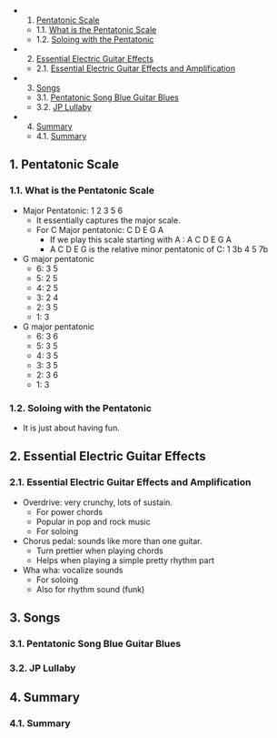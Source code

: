 <!-- vscode-markdown-toc -->
* 1. [Pentatonic Scale](#PentatonicScale)
	* 1.1. [What is the Pentatonic Scale](#WhatisthePentatonicScale)
	* 1.2. [Soloing with the Pentatonic](#SoloingwiththePentatonic)
* 2. [Essential Electric Guitar Effects](#EssentialElectricGuitarEffects)
	* 2.1. [Essential Electric Guitar Effects and Amplification](#EssentialElectricGuitarEffectsandAmplification)
* 3. [Songs](#Songs)
	* 3.1. [Pentatonic Song Blue Guitar Blues](#PentatonicSongBlueGuitarBlues)
	* 3.2. [JP Lullaby](#JPLullaby)
* 4. [Summary](#Summary)
	* 4.1. [Summary](#Summary-1)

<!-- vscode-markdown-toc-config
	numbering=true
	autoSave=true
	/vscode-markdown-toc-config -->
<!-- /vscode-markdown-toc -->

##  1. <a name='PentatonicScale'></a>Pentatonic Scale

###  1.1. <a name='WhatisthePentatonicScale'></a>What is the Pentatonic Scale
- Major Pentatonic: 1 2 3 5 6
  - It essentially captures the major scale.
  - For C Major pentatonic: C D E G A
    - If we play this scale starting with A : A C D E G A
    - A C D E G is the relative minor pentatonic of C:  1 3b 4 5 7b
- G major pentatonic
  - 6: 3 5
  - 5: 2 5
  - 4: 2 5
  - 3: 2 4
  - 2: 3 5 
  - 1: 3
- G major pentatonic
  - 6: 3 6
  - 5: 3 5
  - 4: 3 5
  - 3: 3 5
  - 2: 3 6 
  - 1: 3


###  1.2. <a name='SoloingwiththePentatonic'></a>Soloing with the Pentatonic
- It is just about having fun.
##  2. <a name='EssentialElectricGuitarEffects'></a>Essential Electric Guitar Effects 

###  2.1. <a name='EssentialElectricGuitarEffectsandAmplification'></a>Essential Electric Guitar Effects and Amplification
- Overdrive: very crunchy, lots of sustain.
  - For power chords
  - Popular in pop and rock music
  - For soloing
- Chorus pedal: sounds like more than one guitar.
  - Turn prettier when playing chords
  - Helps when playing a simple pretty rhythm part
- Wha wha: vocalize sounds
  - For soloing 
  - Also for rhythm sound (funk)


##  3. <a name='Songs'></a>Songs

###  3.1. <a name='PentatonicSongBlueGuitarBlues'></a>Pentatonic Song Blue Guitar Blues

###  3.2. <a name='JPLullaby'></a>JP Lullaby

##  4. <a name='Summary'></a>Summary

###  4.1. <a name='Summary-1'></a>Summary
